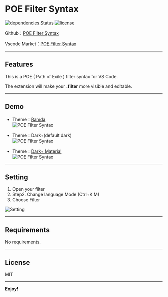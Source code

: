 # POE Filter Syntax

[![dependencies Status](https://david-dm.org/explooosion/PoeFilterSyntax.svg)](https://david-dm.org/)
[![license](https://img.shields.io/github/license/mashape/apistatus.svg)](https://github.com/explooosion/PoeFilterSyntax/blob/master/LICENSE)

Github：[POE Filter Syntax](https://github.com/explooosion/PoeFilterSyntax)

Vscode Market：[POE Filter Syntax](https://github.com/explooosion/PoeFilterSyntax)

-------

## Features

This is a POE ( Path of Exile ) filter syntax for VS Code.

The extension will make your **.filter** more visible and editable.

-------

## Demo
  
+ Theme：[Ramda](https://marketplace.visualstudio.com/items?itemName=gluons.ramda-theme)  
![POE Filter Syntax](https://raw.githubusercontent.com/explooosion/PoeFilterSyntax/master/images/poe-filter-syntax-ramda.jpg)

+ Theme：Dark+(default dark)  
![POE Filter Syntax](https://raw.githubusercontent.com/explooosion/PoeFilterSyntax/master/images/poe-filter-syntax-dark.jpg)  

+ Theme：[Dark+ Material](https://marketplace.visualstudio.com/items?itemName=vangware.dark-plus-material)  
![POE Filter Syntax](https://raw.githubusercontent.com/explooosion/PoeFilterSyntax/master/images/poe-filter-syntax-dark-material.jpg)

-------

## Setting

1. Open your filter
2. Step2. Change language Mode (Ctrl+K M)
3. Choose Filter
  
![Setting](https://raw.githubusercontent.com/explooosion/PoeFilterSyntax/master/images/setting1.jpg)

-------

## Requirements

No requirements.

-------

## License
MIT

-------

**Enjoy!**